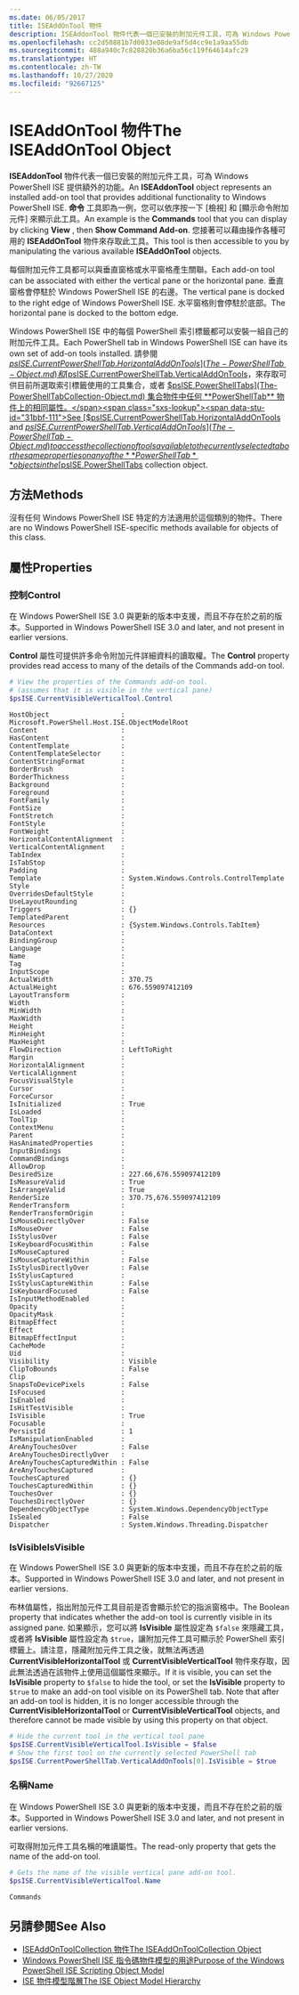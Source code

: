 ```yaml
---
ms.date: 06/05/2017
title: ISEAddOnTool 物件
description: ISEAddonTool 物件代表一個已安裝的附加元件工具，可為 Windows PowerShell ISE 提供額外的功能。
ms.openlocfilehash: cc2d50881b7d0033e08de9af5d4cc9e1a9aa55db
ms.sourcegitcommit: 488a940c7c828820b36a6ba56c119f64614afc29
ms.translationtype: HT
ms.contentlocale: zh-TW
ms.lasthandoff: 10/27/2020
ms.locfileid: "92667125"
---
```

# <a name="the-iseaddontool-object"></a><span data-ttu-id="31bbf-103">ISEAddOnTool 物件</span><span class="sxs-lookup"><span data-stu-id="31bbf-103">The ISEAddOnTool Object</span></span>

<span data-ttu-id="31bbf-104">**ISEAddonTool** 物件代表一個已安裝的附加元件工具，可為 Windows PowerShell ISE 提供額外的功能。</span><span class="sxs-lookup"><span data-stu-id="31bbf-104">An **ISEAddonTool** object represents an installed add-on tool that provides additional functionality to Windows PowerShell ISE.</span></span> <span data-ttu-id="31bbf-105">**命令** 工具即為一例，您可以依序按一下 [檢視]  和 [顯示命令附加元件]  來顯示此工具。</span><span class="sxs-lookup"><span data-stu-id="31bbf-105">An example is the **Commands** tool that you can display by clicking **View** , then **Show Command Add-on**.</span></span> <span data-ttu-id="31bbf-106">您接著可以藉由操作各種可用的 **ISEAddOnTool** 物件來存取此工具。</span><span class="sxs-lookup"><span data-stu-id="31bbf-106">This tool is then accessible to you by manipulating the various available **ISEAddOnTool** objects.</span></span>

<span data-ttu-id="31bbf-107">每個附加元件工具都可以與垂直窗格或水平窗格產生關聯。</span><span class="sxs-lookup"><span data-stu-id="31bbf-107">Each add-on tool can be associated with either the vertical pane or the horizontal pane.</span></span> <span data-ttu-id="31bbf-108">垂直窗格會停駐於 Windows PowerShell ISE 的右邊。</span><span class="sxs-lookup"><span data-stu-id="31bbf-108">The vertical pane is docked to the right edge of Windows PowerShell ISE.</span></span> <span data-ttu-id="31bbf-109">水平窗格則會停駐於底部。</span><span class="sxs-lookup"><span data-stu-id="31bbf-109">The horizontal pane is docked to the bottom edge.</span></span>

<span data-ttu-id="31bbf-110">Windows PowerShell ISE 中的每個 PowerShell 索引標籤都可以安裝一組自己的附加元件工具。</span><span class="sxs-lookup"><span data-stu-id="31bbf-110">Each PowerShell tab in Windows PowerShell ISE can have its own set of add-on tools installed.</span></span> <span data-ttu-id="31bbf-111">請參閱 [$psISE.CurrentPowerShellTab.HorizontalAddOnTools](The-PowerShellTab-Object.md) 和 [$psISE.CurrentPowerShellTab.VerticalAddOnTools](The-PowerShellTab-Object.md)，來存取可供目前所選取索引標籤使用的工具集合，或者 [$psISE.PowerShellTabs](The-PowerShellTabCollection-Object.md) 集合物件中任何 **PowerShellTab** 物件上的相同屬性。</span><span class="sxs-lookup"><span data-stu-id="31bbf-111">See [$psISE.CurrentPowerShellTab.HorizontalAddOnTools](The-PowerShellTab-Object.md) and [$psISE.CurrentPowerShellTab.VerticalAddOnTools](The-PowerShellTab-Object.md) to access the collection of tools available to the currently selected tab or the same properties on any of the **PowerShellTab** objects in the [$psISE.PowerShellTabs](The-PowerShellTabCollection-Object.md) collection object.</span></span>

## <a name="methods"></a><span data-ttu-id="31bbf-112">方法</span><span class="sxs-lookup"><span data-stu-id="31bbf-112">Methods</span></span>

<span data-ttu-id="31bbf-113">沒有任何 Windows PowerShell ISE 特定的方法適用於這個類別的物件。</span><span class="sxs-lookup"><span data-stu-id="31bbf-113">There are no Windows PowerShell ISE-specific methods available for objects of this class.</span></span>

## <a name="properties"></a><span data-ttu-id="31bbf-114">屬性</span><span class="sxs-lookup"><span data-stu-id="31bbf-114">Properties</span></span>

### <a name="control"></a><span data-ttu-id="31bbf-115">控制</span><span class="sxs-lookup"><span data-stu-id="31bbf-115">Control</span></span>

<span data-ttu-id="31bbf-116">在 Windows PowerShell ISE 3.0 與更新的版本中支援，而且不存在於之前的版本。</span><span class="sxs-lookup"><span data-stu-id="31bbf-116">Supported in Windows PowerShell ISE 3.0 and later, and not present in earlier versions.</span></span>

<span data-ttu-id="31bbf-117">**Control** 屬性可提供許多命令附加元件詳細資料的讀取權。</span><span class="sxs-lookup"><span data-stu-id="31bbf-117">The **Control** property provides read access to many of the details of the Commands add-on tool.</span></span>

```powershell
# View the properties of the Commands add-on tool.
# (assumes that it is visible in the vertical pane)
$psISE.CurrentVisibleVerticalTool.Control
```

```Output
HostObject                  : Microsoft.PowerShell.Host.ISE.ObjectModelRoot
Content                     :
HasContent                  :
ContentTemplate             :
ContentTemplateSelector     :
ContentStringFormat         :
BorderBrush                 :
BorderThickness             :
Background                  :
Foreground                  :
FontFamily                  :
FontSize                    :
FontStretch                 :
FontStyle                   :
FontWeight                  :
HorizontalContentAlignment  :
VerticalContentAlignment    :
TabIndex                    :
IsTabStop                   :
Padding                     :
Template                    : System.Windows.Controls.ControlTemplate
Style                       :
OverridesDefaultStyle       :
UseLayoutRounding           :
Triggers                    : {}
TemplatedParent             :
Resources                   : {System.Windows.Controls.TabItem}
DataContext                 :
BindingGroup                :
Language                    :
Name                        :
Tag                         :
InputScope                  :
ActualWidth                 : 370.75
ActualHeight                : 676.559097412109
LayoutTransform             :
Width                       :
MinWidth                    :
MaxWidth                    :
Height                      :
MinHeight                   :
MaxHeight                   :
FlowDirection               : LeftToRight
Margin                      :
HorizontalAlignment         :
VerticalAlignment           :
FocusVisualStyle            :
Cursor                      :
ForceCursor                 :
IsInitialized               : True
IsLoaded                    :
ToolTip                     :
ContextMenu                 :
Parent                      :
HasAnimatedProperties       :
InputBindings               :
CommandBindings             :
AllowDrop                   :
DesiredSize                 : 227.66,676.559097412109
IsMeasureValid              : True
IsArrangeValid              : True
RenderSize                  : 370.75,676.559097412109
RenderTransform             :
RenderTransformOrigin       :
IsMouseDirectlyOver         : False
IsMouseOver                 : False
IsStylusOver                : False
IsKeyboardFocusWithin       : False
IsMouseCaptured             :
IsMouseCaptureWithin        : False
IsStylusDirectlyOver        : False
IsStylusCaptured            :
IsStylusCaptureWithin       : False
IsKeyboardFocused           : False
IsInputMethodEnabled        :
Opacity                     :
OpacityMask                 :
BitmapEffect                :
Effect                      :
BitmapEffectInput           :
CacheMode                   :
Uid                         :
Visibility                  : Visible
ClipToBounds                : False
Clip                        :
SnapsToDevicePixels         : False
IsFocused                   :
IsEnabled                   :
IsHitTestVisible            :
IsVisible                   : True
Focusable                   :
PersistId                   : 1
IsManipulationEnabled       :
AreAnyTouchesOver           : False
AreAnyTouchesDirectlyOver   :
AreAnyTouchesCapturedWithin : False
AreAnyTouchesCaptured       :
TouchesCaptured             : {}
TouchesCapturedWithin       : {}
TouchesOver                 : {}
TouchesDirectlyOver         : {}
DependencyObjectType        : System.Windows.DependencyObjectType
IsSealed                    : False
Dispatcher                  : System.Windows.Threading.Dispatcher
```

### <a name="isvisible"></a><span data-ttu-id="31bbf-118">IsVisible</span><span class="sxs-lookup"><span data-stu-id="31bbf-118">IsVisible</span></span>

<span data-ttu-id="31bbf-119">在 Windows PowerShell ISE 3.0 與更新的版本中支援，而且不存在於之前的版本。</span><span class="sxs-lookup"><span data-stu-id="31bbf-119">Supported in Windows PowerShell ISE 3.0 and later, and not present in earlier versions.</span></span>

<span data-ttu-id="31bbf-120">布林值屬性，指出附加元件工具目前是否會顯示於它的指派窗格中。</span><span class="sxs-lookup"><span data-stu-id="31bbf-120">The Boolean property that indicates whether the add-on tool is currently visible in its assigned pane.</span></span> <span data-ttu-id="31bbf-121">如果顯示，您可以將 **IsVisible** 屬性設定為 `$false` 來隱藏工具，或者將 **IsVisible** 屬性設定為 `$true`，讓附加元件工具可顯示於 PowerShell 索引標籤上。請注意，隱藏附加元件工具之後，就無法再透過 **CurrentVisibleHorizontalTool** 或 **CurrentVisibleVerticalTool** 物件來存取，因此無法透過在該物件上使用這個屬性來顯示。</span><span class="sxs-lookup"><span data-stu-id="31bbf-121">If it is visible, you can set the **IsVisible** property to `$false` to hide the tool, or set the **IsVisible** property to `$true` to make an add-on tool visible on its PowerShell tab. Note that after an add-on tool is hidden, it is no longer accessible through the **CurrentVisibleHorizontalTool** or **CurrentVisibleVerticalTool** objects, and therefore cannot be made visible by using this property on that object.</span></span>

```powershell
# Hide the current tool in the vertical tool pane
$psISE.CurrentVisibleVerticalTool.IsVisible = $false
# Show the first tool on the currently selected PowerShell tab
$psISE.CurrentPowerShellTab.VerticalAddOnTools[0].IsVisible = $true
```

### <a name="name"></a><span data-ttu-id="31bbf-122">名稱</span><span class="sxs-lookup"><span data-stu-id="31bbf-122">Name</span></span>

<span data-ttu-id="31bbf-123">在 Windows PowerShell ISE 3.0 與更新的版本中支援，而且不存在於之前的版本。</span><span class="sxs-lookup"><span data-stu-id="31bbf-123">Supported in Windows PowerShell ISE 3.0 and later, and not present in earlier versions.</span></span>

<span data-ttu-id="31bbf-124">可取得附加元件工具名稱的唯讀屬性。</span><span class="sxs-lookup"><span data-stu-id="31bbf-124">The read-only property that gets the name of the add-on tool.</span></span>

```powershell
# Gets the name of the visible vertical pane add-on tool.
$psISE.CurrentVisibleVerticalTool.Name
```

```Output
Commands
```

## <a name="see-also"></a><span data-ttu-id="31bbf-125">另請參閱</span><span class="sxs-lookup"><span data-stu-id="31bbf-125">See Also</span></span>

- [<span data-ttu-id="31bbf-126">ISEAddOnToolCollection 物件</span><span class="sxs-lookup"><span data-stu-id="31bbf-126">The ISEAddOnToolCollection Object</span></span>](The-ISEAddOnToolCollection-Object.md)
- [<span data-ttu-id="31bbf-127">Windows PowerShell ISE 指令碼物件模型的用途</span><span class="sxs-lookup"><span data-stu-id="31bbf-127">Purpose of the Windows PowerShell ISE Scripting Object Model</span></span>](Purpose-of-the-Windows-PowerShell-ISE-Scripting-Object-Model.md)
- [<span data-ttu-id="31bbf-128">ISE 物件模型階層</span><span class="sxs-lookup"><span data-stu-id="31bbf-128">The ISE Object Model Hierarchy</span></span>](The-ISE-Object-Model-Hierarchy.md)
